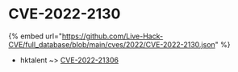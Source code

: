 # CVE-2022-2130
{% embed url="https://github.com/Live-Hack-CVE/full_database/blob/main/cves/2022/CVE-2022-2130.json" %}

* hktalent ~> [CVE-2022-21306](https://www.alice-snow.ru/2022/database/cve-2022-2130/cve-2022-21306-hktalent)